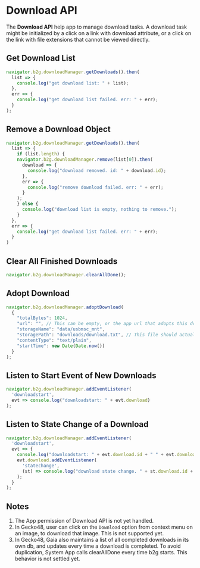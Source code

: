 # Download API

The **Download API** help app to manage download tasks. A download task might be initialized by a click on a link with download attribute, or a click on the link with file extensions that cannot be viewed directly.

## Get Download List
```javascript
navigator.b2g.downloadManager.getDownloads().then(
  list => {
    console.log("get download list: " + list);
  },
  err => {
    console.log("get download list failed. err: " + err);
  }
);
```

## Remove a Download Object
```javascript
navigator.b2g.downloadManager.getDownloads().then(
  list => {
    if (list.length) {
    navigator.b2g.downloadManager.remove(list[0]).then(
      download => {
        console.log("download removed. id: " + download.id);
      },
      err => {
        console.log("remove download failed. err: " + err);
      }
    );
    } else {
      console.log("download list is empty, nothing to remove.");
    }
  },
  err => {
    console.log("get download list failed. err: " + err);
  }
)
```

## Clear All Finished Downloads
```javascript
navigator.b2g.downloadManager.clearAllDone();
```

## Adopt Download
```javascript
navigator.b2g.downloadManager.adoptDownload(
  {
    "totalBytes": 1024,
    "url": "", // This can be empty, or the app url that adopts this download.
    "storageName": "data/usbmsc_mnt",
    "storagePath": "downloads/download.txt", // This file should actually exist.
    "contentType": "text/plain",
    "startTime": new Date(Date.now())
  }
);
```

## Listen to Start Event of New Downloads
```javascript
navigator.b2g.downloadManager.addEventListener(
  'downloadstart',
  evt => console.log("downloadstart: " + evt.download)
);
```

## Listen to State Change of a Download
```javascript
navigator.b2g.downloadManager.addEventListener(
  'downloadstart',
  evt => {
    console.log("downloadstart: " + evt.download.id + " " + evt.download.url);
    evt.download.addEventListener(
      'statechange',
      (st) => console.log("download state change. " + st.download.id + " " + st.download.state)
    );
  }
);
```

## Notes
1. The App permission of Download API is not yet handled.
2. In Gecko48, user can click on the `Download` option from context menu on an image, to download that image. This is not supported yet.
3. In Gecko48, Gaia also maintains a list of all completed downloads in its own db, and updates every time a download is completed. To avoid duplication, System App calls clearAllDone every time b2g starts. This behavior is not settled yet.
